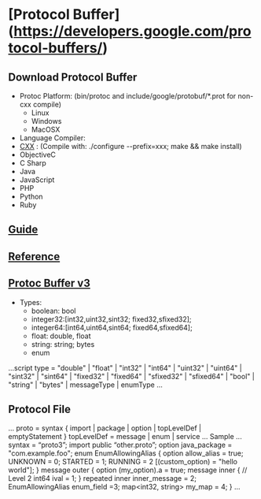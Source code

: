 [Protocol Buffer] (https://developers.google.com/protocol-buffers/)
======

## Download Protocol Buffer
- Protoc Platform: (bin/protoc and include/google/protobuf/*.prot for non-cxx compile) 
  - Linux
  - Windows
  - MacOSX
- Language Compiler:
 - [CXX](https://github.com/google/protobuf/blob/master/src/README.md) : (Compile with: ./configure --prefix=xxx;  make &&  make install)
 - ObjectiveC
 - C Sharp
 - Java 
 - JavaScript
 - PHP
 - Python
 - Ruby
## [Guide](https://developers.google.com/protocol-buffers/docs/overview)

## [Reference](https://developers.google.com/protocol-buffers/docs/reference/overview)

## [Protoc Buffer v3](https://developers.google.com/protocol-buffers/docs/reference/proto3-spec)
  - Types:
    - boolean: bool
    - integer32:[int32,uint32,sint32; fixed32,sfixed32];
    - integer64:[int64,uint64,sint64; fixed64,sfixed64];
    - float: double, float
    - string: string; bytes
    - enum
    
  ...script
  type = "double" | "float" | "int32" | "int64" | "uint32" | "uint64"
      | "sint32" | "sint64" | "fixed32" | "fixed64" | "sfixed32" | "sfixed64"
      | "bool" | "string" | "bytes" | messageType | enumType
  ...
  
 ## Protocol File
... 
proto = syntax { import | package | option | topLevelDef | emptyStatement }
topLevelDef = message | enum | service
... 
Sample
... 
syntax = “proto3”;
import public “other.proto”;
option java_package = "com.example.foo";
enum EnumAllowingAlias {
  option allow_alias = true;
  UNKNOWN = 0;
  STARTED = 1;
  RUNNING = 2 [(custom_option) = "hello world"];
}
message outer {
  option (my_option).a = true;
  message inner {   // Level 2
    int64 ival = 1;
  }
  repeated inner inner_message = 2;
  EnumAllowingAlias enum_field =3;
  map<int32, string> my_map = 4;
}
...
